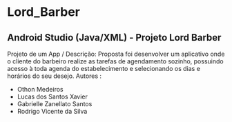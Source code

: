 # Lord_Barber
## Android Studio (Java/XML) - Projeto Lord Barber
Projeto de um App / 
Descrição: 
Proposta foi desenvolver um aplicativo onde o cliente do barbeiro realize as tarefas de agendamento sozinho, 
possuindo acesso à toda agenda do estabelecimento e selecionando os dias e horários do seu desejo. 
Autores : 
* Othon Medeiros
* Lucas dos Santos Xavier
* Gabrielle Zanellato Santos
* Rodrigo Vicente da Silva
